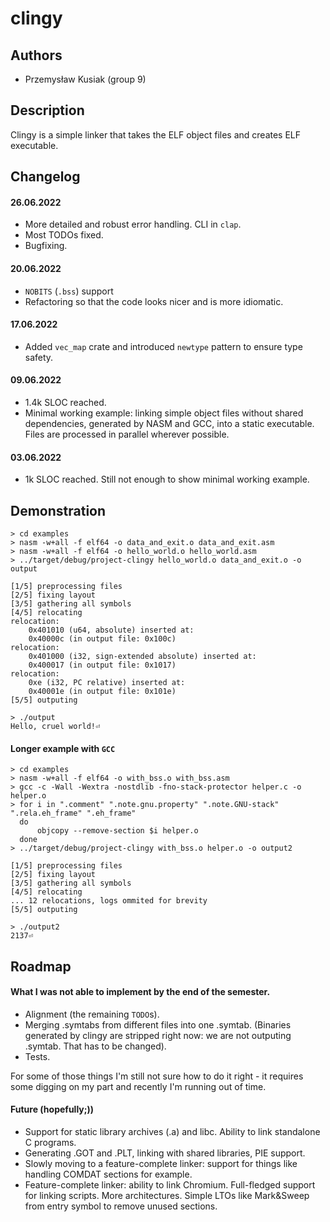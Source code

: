 # clingy

## Authors
- Przemysław Kusiak (group 9)

## Description
Clingy is a simple linker that takes the ELF object files and creates ELF
executable.

## Changelog

#### 26.06.2022
 * More detailed and robust error handling. CLI in `clap`.
 * Most TODOs fixed.
 * Bugfixing.

#### 20.06.2022
 * `NOBITS` (`.bss`) support
 * Refactoring so that the code looks nicer and is more idiomatic.

#### 17.06.2022
 * Added `vec_map` crate and introduced `newtype` pattern to ensure type safety.

#### 09.06.2022
 * 1.4k SLOC reached.
 * Minimal working example: linking simple object files without shared
   dependencies, generated by NASM and GCC, into a static executable. Files are
   processed in parallel wherever possible.

#### 03.06.2022
 * 1k SLOC reached. Still not enough to show minimal working example.

## Demonstration

```
> cd examples
> nasm -w+all -f elf64 -o data_and_exit.o data_and_exit.asm
> nasm -w+all -f elf64 -o hello_world.o hello_world.asm
> ../target/debug/project-clingy hello_world.o data_and_exit.o -o output

[1/5] preprocessing files
[2/5] fixing layout
[3/5] gathering all symbols
[4/5] relocating
relocation:
    0x401010 (u64, absolute) inserted at:
    0x40000c (in output file: 0x100c)
relocation:
    0x401000 (i32, sign-extended absolute) inserted at:
    0x400017 (in output file: 0x1017)
relocation:
    0xe (i32, PC relative) inserted at:
    0x40001e (in output file: 0x101e)
[5/5] outputing

> ./output
Hello, cruel world!⏎
```

#### Longer example with `GCC`

```
> cd examples
> nasm -w+all -f elf64 -o with_bss.o with_bss.asm
> gcc -c -Wall -Wextra -nostdlib -fno-stack-protector helper.c -o helper.o
> for i in ".comment" ".note.gnu.property" ".note.GNU-stack" ".rela.eh_frame" ".eh_frame" 
  do
      objcopy --remove-section $i helper.o
  done
> ../target/debug/project-clingy with_bss.o helper.o -o output2

[1/5] preprocessing files
[2/5] fixing layout
[3/5] gathering all symbols
[4/5] relocating
... 12 relocations, logs ommited for brevity
[5/5] outputing

> ./output2
2137⏎
```

## Roadmap

#### What I was not able to implement by the end of the semester.
 * Alignment (the remaining `TODO`s).
 * Merging .symtabs from different files into one .symtab. (Binaries generated
   by clingy are stripped right now: we are not outputing .symtab. That has to
   be changed).
 * Tests.

For some of those things I'm still not sure how to do it right - it requires
some digging on my part and recently I'm running out of time.

#### Future (hopefully;))
 * Support for static library archives (.a) and libc. Ability to link standalone
   C programs.
 * Generating .GOT and .PLT, linking with shared libraries, PIE support.
 * Slowly moving to a feature-complete linker: support for things like handling
   COMDAT sections for example.
 * Feature-complete linker: ability to link Chromium. Full-fledged support for
   linking scripts. More architectures. Simple LTOs like Mark&Sweep from entry
   symbol to remove unused sections.
